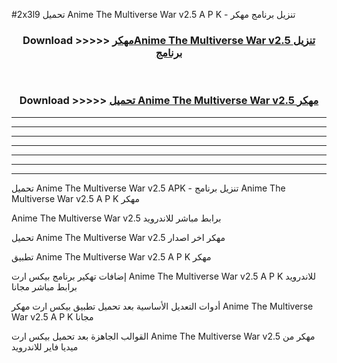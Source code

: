 #2x3l9 تحميل Anime The Multiverse War v2.5 A P K - تنزيل برنامج مهكر



<div align="center">
<h3>Download >>>>> <a href="https://runaway1.web.app/?sq=Anime The Multiverse War v2.5">مهكرAnime The Multiverse War v2.5 تنزيل برنامج</a></h3><br>

<h3>Download >>>>> <a href="https://runaway1.web.app/?sq=Anime The Multiverse War v2.5">تحميل Anime The Multiverse War v2.5 مهكر</a></h3>
</div>


----------------------------------------------------------

----------------------------------------------------------

----------------------------------------------------------

----------------------------------------------------------

----------------------------------------------------------

----------------------------------------------------------

----------------------------------------------------------

تحميل Anime The Multiverse War v2.5 APK - تنزيل برنامج Anime The Multiverse War v2.5 A P K مهكر

Anime The Multiverse War v2.5 برابط مباشر للاندرويد

تحميل Anime The Multiverse War v2.5 مهكر اخر اصدار

تطبيق Anime The Multiverse War v2.5 A P K مهكر

إضافات تهكير برنامج بيكس ارت Anime The Multiverse War v2.5 A P K للاندرويد برابط مباشر مجانا

أدوات التعديل الأساسية بعد تحميل تطبيق بيكس ارت مهكر Anime The Multiverse War v2.5 A P K مجانا

القوالب الجاهزة بعد تحميل بيكس ارت Anime The Multiverse War v2.5 مهكر من ميديا فاير للاندرويد


